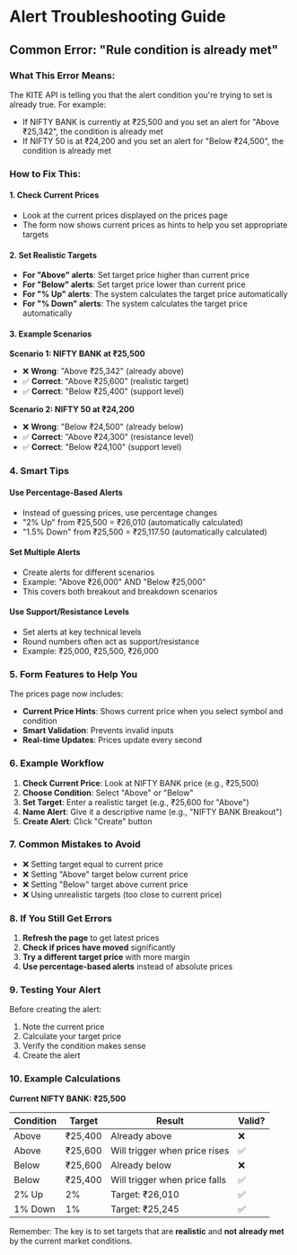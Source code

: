 # Alert Troubleshooting Guide

## Common Error: "Rule condition is already met"

### What This Error Means:
The KITE API is telling you that the alert condition you're trying to set is already true. For example:
- If NIFTY BANK is currently at ₹25,500 and you set an alert for "Above ₹25,342", the condition is already met
- If NIFTY 50 is at ₹24,200 and you set an alert for "Below ₹24,500", the condition is already met

### How to Fix This:

#### 1. **Check Current Prices**
- Look at the current prices displayed on the prices page
- The form now shows current prices as hints to help you set appropriate targets

#### 2. **Set Realistic Targets**
- **For "Above" alerts**: Set target price higher than current price
- **For "Below" alerts**: Set target price lower than current price
- **For "% Up" alerts**: The system calculates the target price automatically
- **For "% Down" alerts**: The system calculates the target price automatically

#### 3. **Example Scenarios**

**Scenario 1: NIFTY BANK at ₹25,500**
- ❌ **Wrong**: "Above ₹25,342" (already above)
- ✅ **Correct**: "Above ₹25,600" (realistic target)
- ✅ **Correct**: "Below ₹25,400" (support level)

**Scenario 2: NIFTY 50 at ₹24,200**
- ❌ **Wrong**: "Below ₹24,500" (already below)
- ✅ **Correct**: "Above ₹24,300" (resistance level)
- ✅ **Correct**: "Below ₹24,100" (support level)

### 4. **Smart Tips**

#### **Use Percentage-Based Alerts**
- Instead of guessing prices, use percentage changes
- "2% Up" from ₹25,500 = ₹26,010 (automatically calculated)
- "1.5% Down" from ₹25,500 = ₹25,117.50 (automatically calculated)

#### **Set Multiple Alerts**
- Create alerts for different scenarios
- Example: "Above ₹26,000" AND "Below ₹25,000"
- This covers both breakout and breakdown scenarios

#### **Use Support/Resistance Levels**
- Set alerts at key technical levels
- Round numbers often act as support/resistance
- Example: ₹25,000, ₹25,500, ₹26,000

### 5. **Form Features to Help You**

The prices page now includes:
- **Current Price Hints**: Shows current price when you select symbol and condition
- **Smart Validation**: Prevents invalid inputs
- **Real-time Updates**: Prices update every second

### 6. **Example Workflow**

1. **Check Current Price**: Look at NIFTY BANK price (e.g., ₹25,500)
2. **Choose Condition**: Select "Above" or "Below"
3. **Set Target**: Enter a realistic target (e.g., ₹25,600 for "Above")
4. **Name Alert**: Give it a descriptive name (e.g., "NIFTY BANK Breakout")
5. **Create Alert**: Click "Create" button

### 7. **Common Mistakes to Avoid**

- ❌ Setting target equal to current price
- ❌ Setting "Above" target below current price
- ❌ Setting "Below" target above current price
- ❌ Using unrealistic targets (too close to current price)

### 8. **If You Still Get Errors**

1. **Refresh the page** to get latest prices
2. **Check if prices have moved** significantly
3. **Try a different target price** with more margin
4. **Use percentage-based alerts** instead of absolute prices

### 9. **Testing Your Alert**

Before creating the alert:
1. Note the current price
2. Calculate your target price
3. Verify the condition makes sense
4. Create the alert

### 10. **Example Calculations**

**Current NIFTY BANK: ₹25,500**

| Condition | Target | Result | Valid? |
|-----------|--------|--------|--------|
| Above | ₹25,400 | Already above | ❌ |
| Above | ₹25,600 | Will trigger when price rises | ✅ |
| Below | ₹25,600 | Already below | ❌ |
| Below | ₹25,400 | Will trigger when price falls | ✅ |
| 2% Up | 2% | Target: ₹26,010 | ✅ |
| 1% Down | 1% | Target: ₹25,245 | ✅ |

Remember: The key is to set targets that are **realistic** and **not already met** by the current market conditions.
